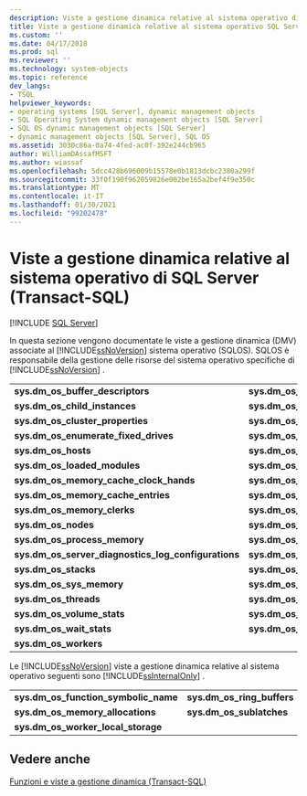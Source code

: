 ```yaml
---
description: Viste a gestione dinamica relative al sistema operativo di SQL Server (Transact-SQL)
title: Viste a gestione dinamica relative al sistema operativo SQL Server (Transact-SQL) | Microsoft Docs
ms.custom: ''
ms.date: 04/17/2018
ms.prod: sql
ms.reviewer: ''
ms.technology: system-objects
ms.topic: reference
dev_langs:
- TSQL
helpviewer_keywords:
- operating systems [SQL Server], dynamic management objects
- SQL Operating System dynamic management objects [SQL Server]
- SQL OS dynamic management objects [SQL Server]
- dynamic management objects [SQL Server], SQL OS
ms.assetid: 3030c86a-0a74-4fed-ac0f-392e244cb965
author: WilliamDAssafMSFT
ms.author: wiassaf
ms.openlocfilehash: 5dcc428b696009b15578e0b1813dcbc2380a299f
ms.sourcegitcommit: 33f0f190f962059826e002be165a2bef4f9e350c
ms.translationtype: MT
ms.contentlocale: it-IT
ms.lasthandoff: 01/30/2021
ms.locfileid: "99202478"
---
```

# <a name="sql-server-operating-system-related-dynamic-management-views-transact-sql"></a>Viste a gestione dinamica relative al sistema operativo di SQL Server (Transact-SQL)
[!INCLUDE [SQL Server](../../includes/applies-to-version/sqlserver.md)]

In questa sezione vengono documentate le viste a gestione dinamica (DMV) associate al [!INCLUDE[ssNoVersion](../../includes/ssnoversion-md.md)] sistema operativo (SQLOS). SQLOS è responsabile della gestione delle risorse del sistema operativo specifiche di [!INCLUDE[ssNoVersion](../../includes/ssnoversion-md.md)] .


|  |  |
|---------|---------|
|**sys.dm_os_buffer_descriptors** | **sys.dm_os_buffer_pool_extension_configuration**|
|**sys.dm_os_child_instances** | **sys.dm_os_cluster_nodes** |
|**sys.dm_os_cluster_properties** | **sys.dm_os_dispatcher_pools** |
|**sys.dm_os_enumerate_fixed_drives** | **sys.dm_os_host_info** |
|**sys.dm_os_hosts** | **sys.dm_os_latch_stats** |
|**sys.dm_os_loaded_modules** |**sys.dm_os_memory_brokers**|
|**sys.dm_os_memory_cache_clock_hands**|**sys.dm_os_memory_cache_counters** |
|**sys.dm_os_memory_cache_entries**|**sys.dm_os_memory_cache_hash_tables**|
|**sys.dm_os_memory_clerks**|**sys.dm_os_memory_nodes**|
|**sys.dm_os_nodes**|**sys.dm_os_performance_counters**|
|**sys.dm_os_process_memory**|**sys.dm_os_schedulers**|
|**sys.dm_os_server_diagnostics_log_configurations**|**sys.dm_os_spinlock_stats** |
|**sys.dm_os_stacks**|**sys.dm_os_sys_info**|
|**sys.dm_os_sys_memory**|**sys.dm_os_tasks**|
|**sys.dm_os_threads** |**sys.dm_os_virtual_address_dump**|
|**sys.dm_os_volume_stats**|**sys.dm_os_waiting_tasks**|
|**sys.dm_os_wait_stats**|**sys.dm_os_windows_info**|
|**sys.dm_os_workers** ||








 Le [!INCLUDE[ssNoVersion](../../includes/ssnoversion-md.md)] viste a gestione dinamica relative al sistema operativo seguenti sono [!INCLUDE[ssInternalOnly](../../includes/ssinternalonly-md.md)] .  
  
|||  
|-|-|  
|**sys.dm_os_function_symbolic_name**|**sys.dm_os_ring_buffers**|  
|**sys.dm_os_memory_allocations**|**sys.dm_os_sublatches**|  
|**sys.dm_os_worker_local_storage**||  
  
## <a name="see-also"></a>Vedere anche  
 [Funzioni e viste a gestione dinamica &#40;Transact-SQL&#41;](~/relational-databases/system-dynamic-management-views/system-dynamic-management-views.md)  
  
  

